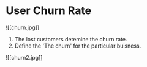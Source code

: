 # User Churn Rate
![[churn.jpg]]

1. The lost customers detemine the churn rate.
2. Define the 'The churn' for the particular buisness.

![[churn2.jpg]]